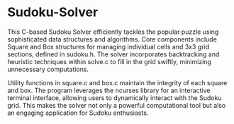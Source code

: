 # Sudoku-Solver
This C-based Sudoku Solver efficiently tackles the popular puzzle using sophisticated data structures and algorithms. Core components include Square and Box structures for managing individual cells and 3x3 grid sections, defined in sudoku.h. The solver incorporates backtracking and heuristic techniques within solve.c to fill in the grid swiftly, minimizing unnecessary computations.

Utility functions in square.c and box.c maintain the integrity of each square and box. The program leverages the ncurses library for an interactive terminal interface, allowing users to dynamically interact with the Sudoku grid. This makes the solver not only a powerful computational tool but also an engaging application for Sudoku enthusiasts.


